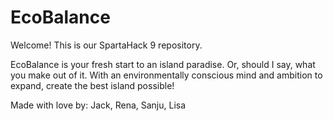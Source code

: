 # EcoBalance
Welcome! This is our SpartaHack 9 repository.

EcoBalance is your fresh start to an island paradise. Or, should I say, what you make out of it.
With an environmentally conscious mind and ambition to expand, create the best island possible!

Made with love by: Jack, Rena, Sanju, Lisa 
